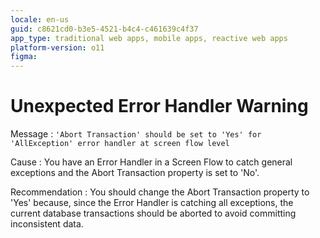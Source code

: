 ```yaml
---
locale: en-us
guid: c8621cd0-b3e5-4521-b4c4-c461639c4f37
app_type: traditional web apps, mobile apps, reactive web apps
platform-version: o11
figma:
---
```


# Unexpected Error Handler Warning

Message
:   `'Abort Transaction' should be set to 'Yes' for 'AllException' error handler at screen flow level`

Cause
:   You have an Error Handler in a Screen Flow to catch general exceptions and the Abort Transaction property is set to 'No'.

Recommendation
:   You should change the Abort Transaction property to 'Yes' because, since the Error Handler is catching all exceptions, the current database transactions should be aborted to avoid committing  inconsistent data.
